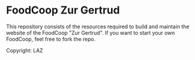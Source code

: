 # FoodCoop Zur Gertrud

This repository consists of the resources required to build and maintain the website of the FoodCoop "Zur Gertrud". If you want to start your own FoodCoop, feel free to fork the repo.

Copyright: LAZ






